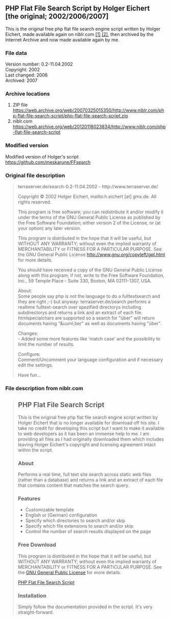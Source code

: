 ## PHP Flat File Search Script by Holger Eichert<br>[the original; 2002/2006/2007]

This is the original free php flat file search engine script written by Holger Eichert, made available again on niblr<span>.</span>com  [\[1\]](https://web.archive.org/web/20070325015350/http://www.niblr.com/php-flat-file-search-script/php-flat-file-search-script.zip) [\[2\]](https://web.archive.org/web/20120118023834/http://www.niblr.com/php-flat-file-search-script), then archived by the Internet Archive and now made available again by me.

### File data
Version number: 0.2-11.04.2002<br>
Copyright: 2002<br>
Last changed: 2006<br>
Archived: 2007<br>

### Archive locations
 1. ZIP file<br> https://web.archive.org/web/20070325015350/http://www.niblr.com/php-flat-file-search-script/php-flat-file-search-script.zip
 2. niblr<span>.</span>com<br> https://web.archive.org/web/20120118023834/http://www.niblr.com/php-flat-file-search-script

### Modified version
Modified version of Holger's script<br>
https://github.com/meskarune/FFsearch

### Original file description

>terraserver<span>.</span>de/search-0.2-11.04.2002 - http<span>:</span>//www<span>.</span>terraserver<span>.</span>de/
>
>Copyright © 2002 Holger Eichert, mailto<span>:</span>h.eichert<span> [at] </span>gmx<span>.</span>de. All rights reserved.
>
>This program is free software; you can redistribute it and/or modify it under the terms of the GNU General Public License as published by the Free Software Foundation; either version 2 of the License, or (at your option) any later version.
>
>This program is distributed in the hope that it will be useful, but WITHOUT ANY WARRANTY; without even the implied warranty of MERCHANTABILITY or FITNESS FOR A PARTICULAR PURPOSE.  See the GNU General Public License http://www.gnu.org/copyleft/gpl.html for more details.
>
>You should have received a copy of the GNU General Public License along with this program; if not, write to the Free Software Foundation, Inc., 59 Temple Place - Suite 330, Boston, MA  02111-1307, USA.
>
>About:<br>
Some people say php is not the language to do a fulltextsearch and they are right ;-) but anyway: terraserver<span>.</span>de/search performs a realtime fulltext-search over spezified directorys including subdirectorys and returns a link and an extract of each file. htmlspecialchars are supported so a search for "über" will return documents having "\&uuml;ber" as well as documents having "über". 
>
>Changes:<br>
\- Added some more features like 'match case' and the possibility to limit the number of results.
>
>Configure:<br>
Comment/Uncomment your language configuration and if necessary edit the settings.
>
>Have fun...

### File description from niblr<span>.</span>com

>## PHP Flat File Search Script
>
>This is the original free php flat file search engine script written by Holger Eichert that is no longer available for download off his site. I take no credit for developing this script but I want to make it available to web developers as it has been an immense help to me. I am providing all files as I had originally downloaded them which includes leaving Holger Eichert's copyright and licensing agreement intact within the script.
>
>### About
>
> Performs a real time, full text site search across static web files (rather than a database) and returns a link and an extract of each file that contains content that matches the search query.
>
> ### Features
>
>-   Customizable template
>-   English or [German] configuration
>-   Specify which directories to search and/or skip
>-   Specify which file extensions to search and/or skip
>-   Control the number of search results displayed on the page
>
> ### Free Download
>
>This program is distributed in the hope that it will be useful, but WITHOUT ANY WARRANTY; without even the implied warranty of MERCHANTABILITY or FITNESS FOR A PARTICULAR PURPOSE. See the  [GNU General Public License](http://www.gnu.org/copyleft/gpl.html)  for more details.
>
>[PHP Flat File Search Script](https://web.archive.org/web/20070325015350/http://www.niblr.com/php-flat-file-search-script/php-flat-file-search-script.zip)
> 
>### Installation
>
>Simply follow the documentation provided in the script. It's very straight-forward.
